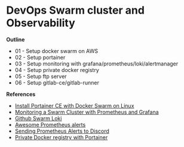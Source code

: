 # DevOps Swarm cluster and Observability

**Outline**
- 01 - Setup docker swarm on AWS
- 02 - Setup portainer
- 03 - Setup monitoring with grafana/prometheus/loki/alertmanager
- 04 - Setup private docker registry
- 05 - Setup ftp server
- 06 - Setup gitlab-ce/gitlab-runner


**References**
- [Install Portainer CE with Docker Swarm on Linux](https://docs.portainer.io/start/install-ce/server/swarm/linux)
- [Monitoring a Swarm Cluster with Prometheus and Grafana](https://www.portainer.io/blog/monitoring-a-swarm-cluster-with-prometheus-and-grafana)
- [Github Swarm Loki](https://github.com/swarmstack/loki)
- [Awesome Prometheus alerts](https://samber.github.io/awesome-prometheus-alerts/rules.html)
- [Sending Prometheus Alerts to Discord](https://promlabs.com/blog/2022/12/23/sending-prometheus-alerts-to-discord-with-alertmanager-v0-25-0/)
- [Private Docker registry with Portainer](https://www.blackvoid.club/private-docker-registry-with-portainer/)
